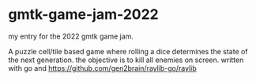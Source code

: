 # gmtk-game-jam-2022
my entry for the 2022 gmtk game jam.

A puzzle cell/tile based game where rolling a dice determines the state of the next generation. the objective is to kill all enemies on screen.
written with go and https://github.com/gen2brain/raylib-go/raylib

